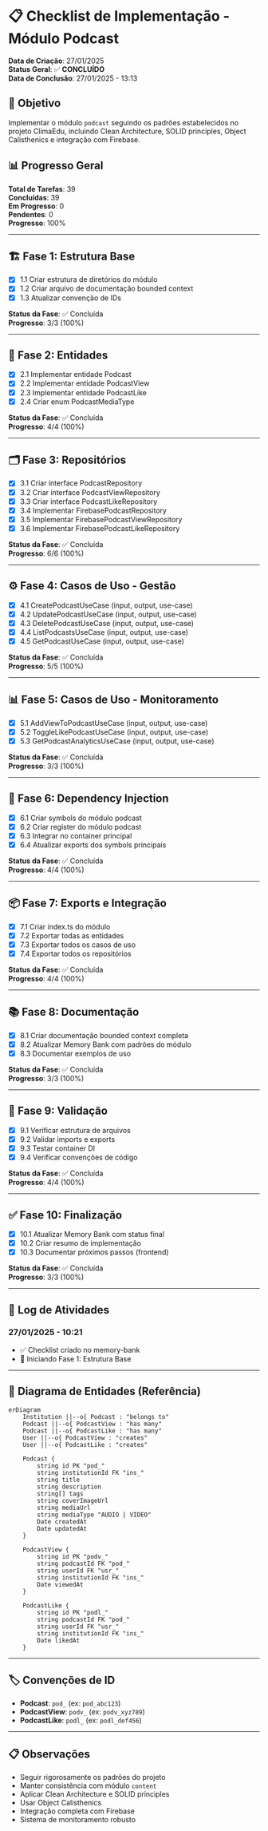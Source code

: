 # 📋 Checklist de Implementação - Módulo Podcast

**Data de Criação**: 27/01/2025  
**Status Geral**: ✅ **CONCLUÍDO**  
**Data de Conclusão**: 27/01/2025 - 13:13

## 🎯 Objetivo
Implementar o módulo `podcast` seguindo os padrões estabelecidos no projeto ClimaEdu, incluindo Clean Architecture, SOLID principles, Object Calisthenics e integração com Firebase.

## 📊 Progresso Geral
**Total de Tarefas**: 39  
**Concluídas**: 39  
**Em Progresso**: 0  
**Pendentes**: 0  
**Progresso**: 100%

---

## 🏗️ **Fase 1: Estrutura Base**
- [x] 1.1 Criar estrutura de diretórios do módulo
- [x] 1.2 Criar arquivo de documentação bounded context
- [x] 1.3 Atualizar convenção de IDs

**Status da Fase**: ✅ Concluída  
**Progresso**: 3/3 (100%)

---

## 🎯 **Fase 2: Entidades**
- [x] 2.1 Implementar entidade Podcast
- [x] 2.2 Implementar entidade PodcastView  
- [x] 2.3 Implementar entidade PodcastLike
- [x] 2.4 Criar enum PodcastMediaType

**Status da Fase**: ✅ Concluída  
**Progresso**: 4/4 (100%)

---

## 🗂️ **Fase 3: Repositórios**
- [x] 3.1 Criar interface PodcastRepository
- [x] 3.2 Criar interface PodcastViewRepository
- [x] 3.3 Criar interface PodcastLikeRepository
- [x] 3.4 Implementar FirebasePodcastRepository
- [x] 3.5 Implementar FirebasePodcastViewRepository
- [x] 3.6 Implementar FirebasePodcastLikeRepository

**Status da Fase**: ✅ Concluída  
**Progresso**: 6/6 (100%)

---

## ⚙️ **Fase 4: Casos de Uso - Gestão**
- [x] 4.1 CreatePodcastUseCase (input, output, use-case)
- [x] 4.2 UpdatePodcastUseCase (input, output, use-case)
- [x] 4.3 DeletePodcastUseCase (input, output, use-case)
- [x] 4.4 ListPodcastsUseCase (input, output, use-case)
- [x] 4.5 GetPodcastUseCase (input, output, use-case)

**Status da Fase**: ✅ Concluída  
**Progresso**: 5/5 (100%)

---

## 📊 **Fase 5: Casos de Uso - Monitoramento**
- [x] 5.1 AddViewToPodcastUseCase (input, output, use-case)
- [x] 5.2 ToggleLikePodcastUseCase (input, output, use-case)
- [x] 5.3 GetPodcastAnalyticsUseCase (input, output, use-case)

**Status da Fase**: ✅ Concluída  
**Progresso**: 3/3 (100%)

---

## 🔗 **Fase 6: Dependency Injection**
- [x] 6.1 Criar symbols do módulo podcast
- [x] 6.2 Criar register do módulo podcast
- [x] 6.3 Integrar no container principal
- [x] 6.4 Atualizar exports dos symbols principais

**Status da Fase**: ✅ Concluída  
**Progresso**: 4/4 (100%)

---

## 📦 **Fase 7: Exports e Integração**
- [x] 7.1 Criar index.ts do módulo
- [x] 7.2 Exportar todas as entidades
- [x] 7.3 Exportar todos os casos de uso
- [x] 7.4 Exportar todos os repositórios

**Status da Fase**: ✅ Concluída  
**Progresso**: 4/4 (100%)

---

## 📚 **Fase 8: Documentação**
- [x] 8.1 Criar documentação bounded context completa
- [x] 8.2 Atualizar Memory Bank com padrões do módulo
- [x] 8.3 Documentar exemplos de uso

**Status da Fase**: ✅ Concluída  
**Progresso**: 3/3 (100%)

---

## 🧪 **Fase 9: Validação**
- [x] 9.1 Verificar estrutura de arquivos
- [x] 9.2 Validar imports e exports
- [x] 9.3 Testar container DI
- [x] 9.4 Verificar convenções de código

**Status da Fase**: ✅ Concluída  
**Progresso**: 4/4 (100%)

---

## ✅ **Fase 10: Finalização**
- [x] 10.1 Atualizar Memory Bank com status final
- [x] 10.2 Criar resumo de implementação
- [x] 10.3 Documentar próximos passos (frontend)

**Status da Fase**: ✅ Concluída  
**Progresso**: 3/3 (100%)

---

## 📝 **Log de Atividades**

### 27/01/2025 - 10:21
- ✅ Checklist criado no memory-bank
- 🔄 Iniciando Fase 1: Estrutura Base

---

## 🎨 **Diagrama de Entidades (Referência)**

```mermaid
erDiagram
    Institution ||--o{ Podcast : "belongs to"
    Podcast ||--o{ PodcastView : "has many"
    Podcast ||--o{ PodcastLike : "has many"
    User ||--o{ PodcastView : "creates"
    User ||--o{ PodcastLike : "creates"

    Podcast {
        string id PK "pod_"
        string institutionId FK "ins_"
        string title
        string description
        string[] tags
        string coverImageUrl
        string mediaUrl
        string mediaType "AUDIO | VIDEO"
        Date createdAt
        Date updatedAt
    }

    PodcastView {
        string id PK "podv_"
        string podcastId FK "pod_"
        string userId FK "usr_"
        string institutionId FK "ins_"
        Date viewedAt
    }

    PodcastLike {
        string id PK "podl_"
        string podcastId FK "pod_"
        string userId FK "usr_"
        string institutionId FK "ins_"
        Date likedAt
    }
```

---

## 🏷️ **Convenções de ID**
- **Podcast**: `pod_` (ex: `pod_abc123`)
- **PodcastView**: `podv_` (ex: `podv_xyz789`)
- **PodcastLike**: `podl_` (ex: `podl_def456`)

---

## 📋 **Observações**
- Seguir rigorosamente os padrões do projeto
- Manter consistência com módulo `content`
- Aplicar Clean Architecture e SOLID principles
- Usar Object Calisthenics
- Integração completa com Firebase
- Sistema de monitoramento robusto

